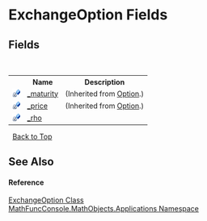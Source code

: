 # ExchangeOption Fields
 


## Fields
&nbsp;<table><tr><th></th><th>Name</th><th>Description</th></tr><tr><td>![Private field](media/privfield.gif "Private field")</td><td><a href="0301d4d2-1cc6-0150-206d-11537f7cc5f4">_maturity</a></td><td> (Inherited from <a href="03a5ddd0-9c60-07f4-42e6-a2afd39c4365">Option</a>.)</td></tr><tr><td>![Private field](media/privfield.gif "Private field")</td><td><a href="1b45e884-d560-ce8b-cd48-4580a467c2a0">_price</a></td><td> (Inherited from <a href="03a5ddd0-9c60-07f4-42e6-a2afd39c4365">Option</a>.)</td></tr><tr><td>![Private field](media/privfield.gif "Private field")</td><td><a href="9858fc34-4260-be79-bff7-ea93362aad41">_rho</a></td><td /></tr></table>&nbsp;
<a href="#exchangeoption-fields">Back to Top</a>

## See Also


#### Reference
<a href="5f04caaf-1b1d-da0b-b9e6-a5d52e87c927">ExchangeOption Class</a><br /><a href="d9e4b2f9-9258-2f31-ca55-43e6b838bbc3">MathFuncConsole.MathObjects.Applications Namespace</a><br />
